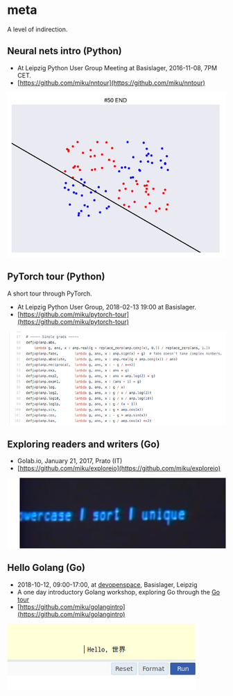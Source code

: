 # meta

A level of indirection.

## Neural nets intro (Python)

* At Leipzig Python User Group Meeting at Basislager, 2016-11-08, 7PM CET.
* [https://github.com/miku/nntour](https://github.com/miku/nntour)

![](images/nntour.png)

## PyTorch tour (Python)

A short tour through PyTorch.

* At Leipzig Python User Group, 2018-02-13 19:00 at Basislager.
* [https://github.com/miku/pytorch-tour](https://github.com/miku/pytorch-tour)

![](images/autograd.png)

## Exploring readers and writers (Go)

* Golab.io, January 21, 2017, Prato (IT)
* [https://github.com/miku/exploreio](https://github.com/miku/exploreio)

![](images/exploreio.png)

## Hello Golang (Go)

* 2018-10-12, 09:00-17:00, at [devopenspace](https://devopenspace.de/), Basislager, Leipzig
* A one day introductory Golang workshop, exploring Go through the [Go tour](https://tour.golang.org/)
* [https://github.com/miku/golangintro](https://github.com/miku/golangintro)

![](images/hellogolang.png)

